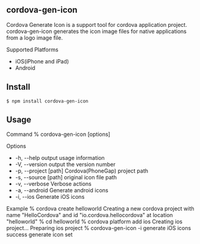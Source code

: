 cordova-gen-icon
-----------------------------------------------------------------------------
Cordova Generate Icon is a support tool for cordova application project.
cordova-gen-icon generates the icon image files for native applications from a logo image file.

Supported Platforms
* iOS(iPhone and iPad)
* Android

Install
-----------------------------------------------------------------------------

    $ npm install cordova-gen-icon

Usage
-----------------------------------------------------------------------------

Command
    % cordova-gen-icon [options]

Options
* -h, --help            output usage information
* -V, --version         output the version number
* -p, --project [path]  Cordova(PhoneGap) project path
* -s, --source [path]   original icon file path
* -v, --verbose         Verbose actions
* -a, --android         Generate android icons
* -i, --ios             Generate iOS icons

Example
    % cordova create helloworld
    Creating a new cordova project with name "HelloCordova" and id "io.cordova.hellocordova" at location "helloworld"
    % cd helloworld 
    % cordova platform add ios
    Creating ios project...
    Preparing ios project
    % cordova-gen-icon -i
    generate iOS icons
    success generate icon set

